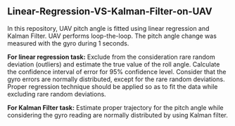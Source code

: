 ## Linear-Regression-VS-Kalman-Filter-on-UAV
In this repository, UAV pitch angle is fitted using linear regression and Kalman Filter. UAV performs loop-the-loop. The pitch angle change was measured with the gyro during 1 seconds.

**For linear regression task:**
Exclude from the consideration rare random deviation (outliers) and estimate the true value of the roll angle. Calculate the confidence interval of error for 95% confidence level. Consider that the gyro errors are normally distributed, except for the rare random deviations. Proper regression technique should be applied so as to fit the data while excluding rare random deviations.

**For Kalman Filter task:**
Estimate proper trajectory for the pitch angle while considering the gyro reading are normally distributed by using Kalman filter.
